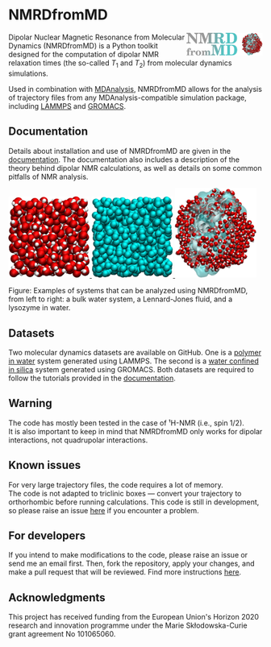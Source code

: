# NMRDfromMD

<a href="webp">
  <img src="docs/source/figures/logo/logo-b.png" align="right" width="30%"/>
</a>

Dipolar Nuclear Magnetic Resonance from Molecular Dynamics (NMRDfromMD) is a
Python toolkit designed for the computation of dipolar NMR relaxation times
(the so-called $T_1$ and $T_2$) from molecular dynamics simulations.

Used in combination with [MDAnalysis](https://www.mdanalysis.org/),
NMRDfromMD allows for the analysis of trajectory files from any
MDAnalysis-compatible simulation package, including
[LAMMPS](https://www.lammps.org/) and [GROMACS](https://www.gromacs.org/).

## Documentation

Details about installation and use of NMRDfromMD are given in the
[documentation](https://nmrdfrommd.github.io). The documentation also
includes a description of the theory behind dipolar NMR calculations, as well
as details on some common pitfalls of NMR analysis.

<p float="left">
    <a href="https://nmrformd.readthedocs.io/en/latest/">
        <img src="avatars/bulk-water.png" width="32%" />
    </a>
    <a href="https://nmrformd.readthedocs.io/en/latest/">
        <img src="avatars/lennard-jones-fluid.png" width="32%" />
    </a>
    <a href="https://nmrformd.readthedocs.io/en/latest/">
        <img src="avatars/lysozyme-in-water.png" width="32%" />
    </a>
</p>

Figure: Examples of systems that can be analyzed using NMRDfromMD, from left to
right: a bulk water system, a Lennard-Jones fluid, and a lysozyme in water.

## Datasets

Two molecular dynamics datasets are available on GitHub. One is a
[polymer in water](https://github.com/simongravelle/polymer-in-water.git)
system generated using LAMMPS. The second is a
[water confined in silica](https://github.com/simongravelle/water-in-silica.git)
system generated using GROMACS. Both datasets are required to follow the
tutorials provided in the
[documentation](https://nmrformd.readthedocs.io/en/latest/).

## Warning

The code has mostly been tested in the case of ¹H-NMR (i.e., spin 1/2).  
It is also important to keep in mind that NMRDfromMD only works for dipolar
interactions, not quadrupolar interactions.

## Known issues

For very large trajectory files, the code requires a lot of memory.  
The code is not adapted to triclinic boxes — convert your trajectory to
orthorhombic before running calculations. This code is still in development,
so please raise an issue [here](https://github.com/NMRDfromMD/NMRDfromMD.github.io/issues)
if you encounter a problem.

## For developers

If you intend to make modifications to the code, please raise an issue or send
me an email first. Then, fork the repository, apply your changes, and make a
pull request that will be reviewed. Find more instructions
[here](developers/README.md).

## Acknowledgments

This project has received funding from the European Union's Horizon 2020
research and innovation programme under the Marie Skłodowska-Curie grant
agreement No 101065060.
